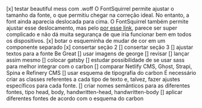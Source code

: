 [x] testar beautiful mess com .woff
  O FontSquirrel permite ajustar o tamanho da fonte, o que permitiu chegar na correção ideal. No entanto, a font ainda aparecia deslocada para cima. O FontSquirrel também permite ajustar esse deslocamento, mas pelo [por esse link](https://glyphsapp.com/learn/vertical-metrics), parece ser super complicado e não dá muita segurança de que iria funcionar bem em todos os dispositivos.
[x] botar o esqueminha de mudar de cor em um componente separado
[x] consertar seção 2
[] consertar seção 3
[] ajustar textos para a fonte Be Great
[] usar imagens de george
[] revisar
[] lançar assim mesmo
[] colocar gatsby
[] estudar possibilidade de se usar sass para melhor integrar com o carbon
[] comparar Netlify CMS, Ghost, Strapi, Spina e Refinery CMS
[] usar esquema de tipografia do carbon
  É necessário criar as classes referentes a cada tipo de texto e, talvez, fazer ajustes específicos para cada fonte.
[] criar nomes semânticos para as diferentes fontes, tipo head, body, handwritten-head, handwritten-body
[] aplicar diferentes fontes de acordo com o esquema do carbon